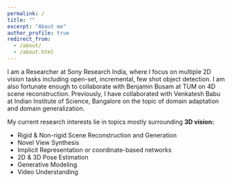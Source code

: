 ```yaml
---
permalink: /
title: ""
excerpt: "About me"
author_profile: true
redirect_from: 
  - /about/
  - /about.html
---
```


I am a Researcher at <a href="https://www.sonyresearchindia.com/" style="text-decoration:none;">Sony Research India</a>, where I focus on multiple 2D vision tasks including open-set, incremental, few shot object detection. I am also fortunate enough to collaborate with <a href="https://www.cs.cit.tum.de/camp/members/benjamin-busam/" style="text-decoration:none;">Benjamin Busam</a> at <a href="https://www.cs.cit.tum.de/camp/start/" style="text-decoration:none;">TUM</a> on 4D scene reconstruction. Previously, I have collaborated with <a href="http://cds.iisc.ac.in/faculty/venky/" style="text-decoration:none;">Venkatesh Babu</a> at  <a href="https://iisc.ac.in/" style="text-decoration:none;">Indian Institute of Science, Bangalore</a> on the topic of domain adaptation and domain generalization.

My current research interests lie in topics mostly surrounding **3D vision:**
* Rigid & Non-rigid Scene Reconstruction and Generation
* Novel View Synthesis
* Implicit Representation or coordinate-based networks
* 2D & 3D Pose Estimation
* Generative Modeling
* Video Understanding
